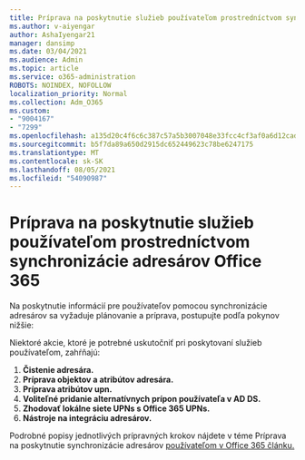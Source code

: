 ```yaml
---
title: Príprava na poskytnutie služieb používateľom prostredníctvom synchronizácie adresárov Office 365
ms.author: v-aiyengar
author: AshaIyengar21
manager: dansimp
ms.date: 03/04/2021
ms.audience: Admin
ms.topic: article
ms.service: o365-administration
ROBOTS: NOINDEX, NOFOLLOW
localization_priority: Normal
ms.collection: Adm_O365
ms.custom:
- "9004167"
- "7299"
ms.openlocfilehash: a135d20c4f6c6c387c57a5b3007048e33fcc4cf3af0a6d12cad91b62d53463c7
ms.sourcegitcommit: b5f7da89a650d2915dc652449623c78be6247175
ms.translationtype: MT
ms.contentlocale: sk-SK
ms.lasthandoff: 08/05/2021
ms.locfileid: "54090987"
---
```

# <a name="prepare-to-provision-users-through-directory-synchronization-to-office-365"></a>Príprava na poskytnutie služieb používateľom prostredníctvom synchronizácie adresárov Office 365

Na poskytnutie informácií pre používateľov pomocou synchronizácie adresárov sa vyžaduje plánovanie a príprava, postupujte podľa pokynov nižšie:

Niektoré akcie, ktoré je potrebné uskutočniť pri poskytovaní služieb používateľom, zahŕňajú:
1. **Čistenie adresára.**
1. **Príprava objektov a atribútov adresára.**
1. **Príprava atribútov upn.**
1. **Voliteľné pridanie alternatívnych prípon používateľa v AD DS.**
1. **Zhodovať lokálne siete UPNs s Office 365 UPNs.**
1. **Nástroje na integráciu adresárov.**

Podrobné popisy jednotlivých prípravných krokov nájdete v téme Príprava na poskytnutie synchronizácie adresárov [používateľom v Office 365 článku.](https://aka.ms/office365assistantprovisionuserstooffice365)